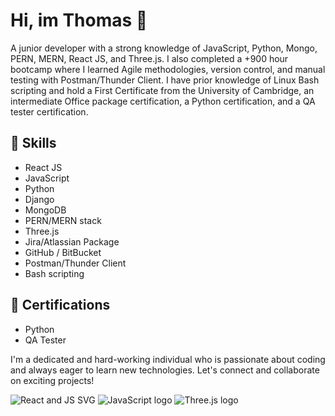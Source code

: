 # Hi, im Thomas 👋

A junior developer with a strong knowledge of JavaScript, Python, Mongo, PERN, MERN, React JS, and Three.js. I also completed a +900 hour bootcamp where I learned Agile methodologies, version control, and manual testing with Postman/Thunder Client. I have prior knowledge of Linux Bash scripting and hold a First Certificate from the University of Cambridge, an intermediate Office package certification, a Python certification, and a QA tester certification.

## 🔧 Skills
- React JS
- JavaScript
- Python
- Django
- MongoDB
- PERN/MERN stack
- Three.js
- Jira/Atlassian Package
- GitHub / BitBucket
- Postman/Thunder Client
- Bash scripting

## 📜 Certifications
- Python
- QA Tester

I'm a dedicated and hard-working individual who is passionate about coding and always eager to learn new technologies. Let's connect and collaborate on exciting projects!

![React and JS SVG](https://cdn.svgporn.com/logos/react.svg)
![JavaScript logo](https://cdn.svgporn.com/logos/javascript.svg)
![Three.js logo](https://cdn.svgporn.com/logos/threejs.svg)
